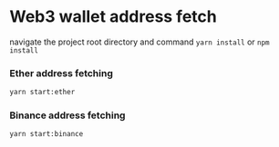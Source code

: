 # Web3 wallet address fetch
navigate the project root directory and command `yarn install` or `npm install`

### Ether address fetching

```bash
yarn start:ether
```

### Binance address fetching

```bash
yarn start:binance
```

